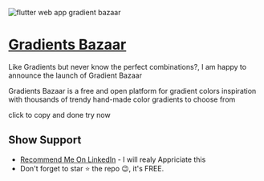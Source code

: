 ![flutter web app gradient bazaar](https://user-images.githubusercontent.com/55942632/74669868-0a87b480-51ce-11ea-871c-d314be710355.jpeg)

# [Gradients Bazaar](https://gradientbazaar.web.app)

Like Gradients but never know the perfect combinations?, I am happy to announce the launch of Gradient Bazaar

Gradients Bazaar is a free and open platform for gradient colors inspiration with thousands of trendy hand-made color gradients to choose from

click to copy and done try now

## Show Support
* [Recommend Me On LinkedIn](https://www.linkedin.com/in/lamsanskar/) - I will realy Appriciate this
* Don't forget to star ⭐ the repo 😉, it's FREE.
